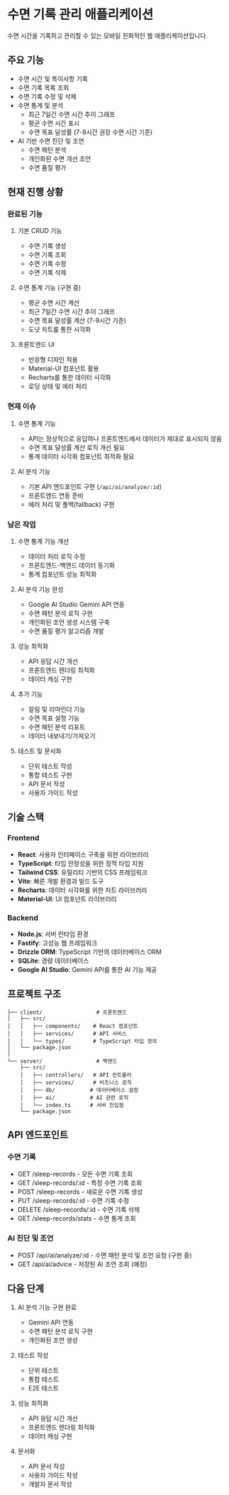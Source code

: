 # 수면 기록 관리 애플리케이션

수면 시간을 기록하고 관리할 수 있는 모바일 친화적인 웹 애플리케이션입니다.

## 주요 기능

- 수면 시간 및 특이사항 기록
- 수면 기록 목록 조회
- 수면 기록 수정 및 삭제
- 수면 통계 및 분석
  - 최근 7일간 수면 시간 추이 그래프
  - 평균 수면 시간 표시
  - 수면 목표 달성률 (7-9시간 권장 수면 시간 기준)
- AI 기반 수면 진단 및 조언
  - 수면 패턴 분석
  - 개인화된 수면 개선 조언
  - 수면 품질 평가

## 현재 진행 상황

### 완료된 기능
1. 기본 CRUD 기능
   - 수면 기록 생성
   - 수면 기록 조회
   - 수면 기록 수정
   - 수면 기록 삭제

2. 수면 통계 기능 (구현 중)
   - 평균 수면 시간 계산
   - 최근 7일간 수면 시간 추이 그래프
   - 수면 목표 달성률 계산 (7-9시간 기준)
   - 도넛 차트를 통한 시각화

3. 프론트엔드 UI
   - 반응형 디자인 적용
   - Material-UI 컴포넌트 활용
   - Recharts를 통한 데이터 시각화
   - 로딩 상태 및 에러 처리

### 현재 이슈
1. 수면 통계 기능
   - API는 정상적으로 응답하나 프론트엔드에서 데이터가 제대로 표시되지 않음
   - 수면 목표 달성률 계산 로직 개선 필요
   - 통계 데이터 시각화 컴포넌트 최적화 필요

2. AI 분석 기능
   - 기본 API 엔드포인트 구현 (`/api/ai/analyze/:id`)
   - 프론트엔드 연동 준비
   - 에러 처리 및 폴백(fallback) 구현

### 남은 작업
1. 수면 통계 기능 개선
   - 데이터 처리 로직 수정
   - 프론트엔드-백엔드 데이터 동기화
   - 통계 컴포넌트 성능 최적화

2. AI 분석 기능 완성
   - Google AI Studio Gemini API 연동
   - 수면 패턴 분석 로직 구현
   - 개인화된 조언 생성 시스템 구축
   - 수면 품질 평가 알고리즘 개발

3. 성능 최적화
   - API 응답 시간 개선
   - 프론트엔드 렌더링 최적화
   - 데이터 캐싱 구현

4. 추가 기능
   - 알림 및 리마인더 기능
   - 수면 목표 설정 기능
   - 수면 패턴 분석 리포트
   - 데이터 내보내기/가져오기

5. 테스트 및 문서화
   - 단위 테스트 작성
   - 통합 테스트 구현
   - API 문서 작성
   - 사용자 가이드 작성

## 기술 스택

### Frontend
- **React**: 사용자 인터페이스 구축을 위한 라이브러리
- **TypeScript**: 타입 안정성을 위한 정적 타입 지원
- **Tailwind CSS**: 유틸리티 기반의 CSS 프레임워크
- **Vite**: 빠른 개발 환경과 빌드 도구
- **Recharts**: 데이터 시각화를 위한 차트 라이브러리
- **Material-UI**: UI 컴포넌트 라이브러리

### Backend
- **Node.js**: 서버 런타임 환경
- **Fastify**: 고성능 웹 프레임워크
- **Drizzle ORM**: TypeScript 기반의 데이터베이스 ORM
- **SQLite**: 경량 데이터베이스
- **Google AI Studio**: Gemini API를 통한 AI 기능 제공

## 프로젝트 구조

```
├── client/                 # 프론트엔드
│   ├── src/
│   │   ├── components/    # React 컴포넌트
│   │   ├── services/      # API 서비스
│   │   └── types/         # TypeScript 타입 정의
│   └── package.json
│
└── server/                 # 백엔드
    ├── src/
    │   ├── controllers/   # API 컨트롤러
    │   ├── services/      # 비즈니스 로직
    │   ├── db/           # 데이터베이스 설정
    │   ├── ai/           # AI 관련 로직
    │   └── index.ts      # 서버 진입점
    └── package.json
```

## API 엔드포인트

### 수면 기록
- GET /sleep-records - 모든 수면 기록 조회
- GET /sleep-records/:id - 특정 수면 기록 조회
- POST /sleep-records - 새로운 수면 기록 생성
- PUT /sleep-records/:id - 수면 기록 수정
- DELETE /sleep-records/:id - 수면 기록 삭제
- GET /sleep-records/stats - 수면 통계 조회

### AI 진단 및 조언
- POST /api/ai/analyze/:id - 수면 패턴 분석 및 조언 요청 (구현 중)
- GET /api/ai/advice - 저장된 AI 조언 조회 (예정)

## 다음 단계
1. AI 분석 기능 구현 완료
   - Gemini API 연동
   - 수면 패턴 분석 로직 구현
   - 개인화된 조언 생성

2. 테스트 작성
   - 단위 테스트
   - 통합 테스트
   - E2E 테스트

3. 성능 최적화
   - API 응답 시간 개선
   - 프론트엔드 렌더링 최적화
   - 데이터 캐싱 구현

4. 문서화
   - API 문서 작성
   - 사용자 가이드 작성
   - 개발자 문서 작성
